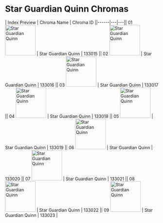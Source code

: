 # Star Guardian Quinn Chromas

| Index  Preview | Chroma Name | Chroma ID ||------|---|---|| 01  <img src='https://raw.communitydragon.org/latest/plugins/rcp-be-lol-game-data/global/default/v1/champion-chroma-images/133/133015.png' alt='Star Guardian Quinn' width='100'> | Star Guardian Quinn | 133015 || 02  <img src='https://raw.communitydragon.org/latest/plugins/rcp-be-lol-game-data/global/default/v1/champion-chroma-images/133/133016.png' alt='Star Guardian Quinn' width='100'> | Star Guardian Quinn | 133016 || 03  <img src='https://raw.communitydragon.org/latest/plugins/rcp-be-lol-game-data/global/default/v1/champion-chroma-images/133/133017.png' alt='Star Guardian Quinn' width='100'> | Star Guardian Quinn | 133017 || 04  <img src='https://raw.communitydragon.org/latest/plugins/rcp-be-lol-game-data/global/default/v1/champion-chroma-images/133/133018.png' alt='Star Guardian Quinn' width='100'> | Star Guardian Quinn | 133018 || 05  <img src='https://raw.communitydragon.org/latest/plugins/rcp-be-lol-game-data/global/default/v1/champion-chroma-images/133/133019.png' alt='Star Guardian Quinn' width='100'> | Star Guardian Quinn | 133019 || 06  <img src='https://raw.communitydragon.org/latest/plugins/rcp-be-lol-game-data/global/default/v1/champion-chroma-images/133/133020.png' alt='Star Guardian Quinn' width='100'> | Star Guardian Quinn | 133020 || 07  <img src='https://raw.communitydragon.org/latest/plugins/rcp-be-lol-game-data/global/default/v1/champion-chroma-images/133/133021.png' alt='Star Guardian Quinn' width='100'> | Star Guardian Quinn | 133021 || 08  <img src='https://raw.communitydragon.org/latest/plugins/rcp-be-lol-game-data/global/default/v1/champion-chroma-images/133/133022.png' alt='Star Guardian Quinn' width='100'> | Star Guardian Quinn | 133022 || 09  <img src='https://raw.communitydragon.org/latest/plugins/rcp-be-lol-game-data/global/default/v1/champion-chroma-images/133/133023.png' alt='Star Guardian Quinn' width='100'> | Star Guardian Quinn | 133023 |